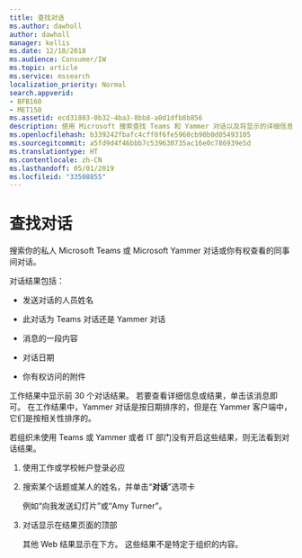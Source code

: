 ```yaml
---
title: 查找对话
ms.author: dawholl
author: dawholl
manager: kellis
ms.date: 12/18/2018
ms.audience: Consumer/IW
ms.topic: article
ms.service: mssearch
localization_priority: Normal
search.appverid:
- BFB160
- MET150
ms.assetid: ecd31803-0b32-4ba3-8bb8-a0d1dfb8b856
description: 使用 Microsoft 搜索查找 Teams 和 Yammer 对话以及将显示的详细信息
ms.openlocfilehash: b339242fbafc4cff0f6fe5960cb90b0d05493105
ms.sourcegitcommit: a5fd9d4f46bbb7c539630735ac16e0c786939e5d
ms.translationtype: HT
ms.contentlocale: zh-CN
ms.lasthandoff: 05/01/2019
ms.locfileid: "33508855"
---
```

# <a name="find-conversations"></a>查找对话

搜索你的私人 Microsoft Teams 或 Microsoft Yammer 对话或你有权查看的同事间对话。
  
对话结果包括：
  
- 发送对话的人员姓名
    
- 此对话为 Teams 对话还是 Yammer 对话
    
- 消息的一段内容
    
- 对话日期
    
- 你有权访问的附件
    
工作结果中显示前 30 个对话结果。 若要查看详细信息或结果，单击该消息即可。 在工作结果中，Yammer 对话是按日期排序的，但是在 Yammer 客户端中，它们是按相关性排序的。
  
若组织未使用 Teams 或 Yammer 或者 IT 部门没有开启这些结果，则无法看到对话结果。
  
1. 使用工作或学校帐户登录必应
    
2. 搜索某个话题或某人的姓名，并单击“**对话**”选项卡 
    
    例如“向我发送幻灯片”或“Amy Turner”。
    
3. 对话显示在结果页面的顶部
    
    其他 Web 结果显示在下方。 这些结果不是特定于组织的内容。
    


